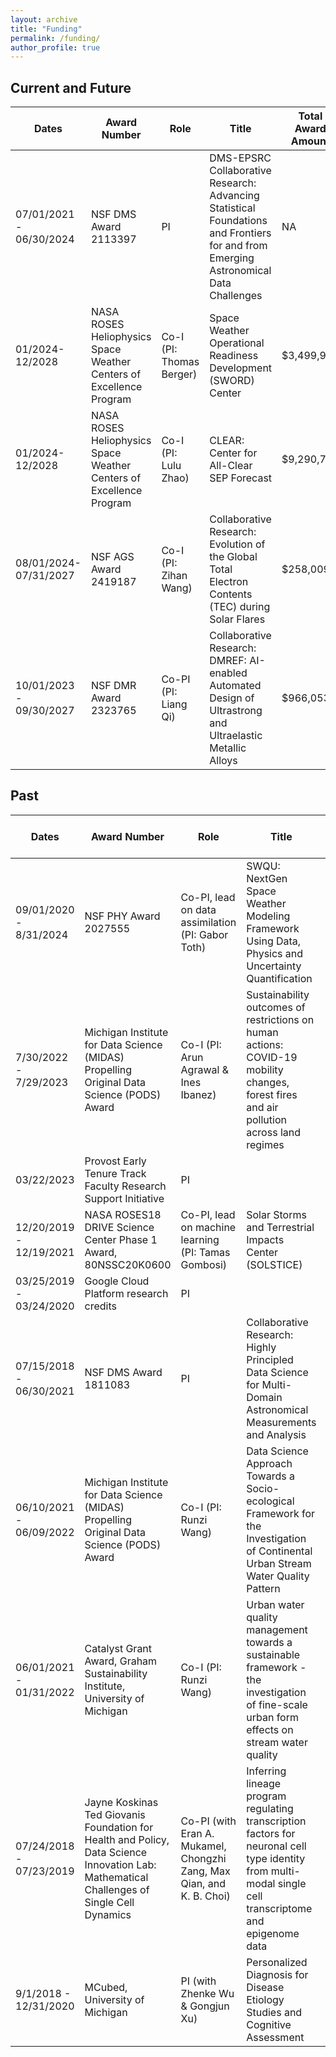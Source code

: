 ```yaml
---
layout: archive
title: "Funding"
permalink: /funding/
author_profile: true 
---
```


## Current and Future

| Dates | Award Number | Role | Title | Total Award Amount | My Award Amount
| -- | ---- | ---- | ----------------------- | --- | --- |
|07/01/2021 - 06/30/2024| NSF DMS Award 2113397 | PI | DMS-EPSRC Collaborative Research: Advancing Statistical Foundations and Frontiers for and from Emerging Astronomical Data Challenges | NA |  $160,000 |
|01/2024-12/2028 | NASA ROSES Heliophysics Space Weather Centers of Excellence Program | Co-I (PI: Thomas Berger) | Space Weather Operational Readiness Development (SWORD) Center | $3,499,990| $128,062 |
|01/2024-12/2028 | NASA ROSES Heliophysics Space Weather Centers of Excellence Program | Co-I (PI: Lulu Zhao) | CLEAR: Center for All-Clear SEP Forecast | $9,290,762 | $645,898 |
|08/01/2024-07/31/2027 | NSF AGS Award 2419187| Co-I (PI: Zihan Wang) | Collaborative Research: Evolution of the Global Total Electron Contents (TEC) during Solar Flares | $258,009|half|
|10/01/2023 - 09/30/2027 | NSF DMR Award 2323765 | Co-PI (PI: Liang Qi) | Collaborative Research: DMREF: AI-enabled Automated Design of Ultrastrong and Ultraelastic Metallic Alloys | $966,053 | $116,568 |

## Past


| Dates | Award Number | Role | Title | Total Award Amount | My Award Amount
| -- | ---- | ---- | ----------------------- | --- | --- |
|09/01/2020 - 8/31/2024 | NSF PHY Award 2027555 | Co-PI, lead on data assimilation (PI: Gabor Toth) | SWQU: NextGen Space Weather Modeling Framework Using Data, Physics and Uncertainty Quantification | $2,860,000 | $333,451 |
|7/30/2022 - 7/29/2023 | Michigan Institute for Data Science (MIDAS) Propelling Original Data Science (PODS) Award | Co-I (PI: Arun Agrawal & Ines Ibanez) | Sustainability outcomes of restrictions on human actions: COVID-19 mobility changes, forest fires and air pollution across land regimes | $35,000 | 0|
|03/22/2023 | Provost Early Tenure Track Faculty Research Support Initiative | PI | || $3,000 |
|12/20/2019 - 12/19/2021 | NASA ROSES18 DRIVE Science Center Phase 1 Award, 80NSSC20K0600 | Co-PI, lead on machine learning (PI: Tamas Gombosi) | Solar Storms and Terrestrial Impacts Center (SOLSTICE) | $1,200,000 | $203,247 |
|03/25/2019 - 03/24/2020 | Google Cloud Platform research credits | PI | | | $6,000 |
|07/15/2018 - 06/30/2021 | NSF DMS Award 1811083 | PI | Collaborative Research: Highly Principled Data Science for Multi-Domain Astronomical Measurements and Analysis|| $79,996|
|06/10/2021 - 06/09/2022 | Michigan Institute for Data Science (MIDAS) Propelling Original Data Science (PODS) Award | Co-I (PI: Runzi Wang) | Data Science Approach Towards a Socio-ecological Framework for the Investigation of Continental Urban Stream Water Quality Pattern | $70,000 |0 |
|06/01/2021 - 01/31/2022 | Catalyst Grant Award, Graham Sustainability Institute, University of Michigan | Co-I (PI: Runzi Wang) | Urban water quality management towards a sustainable framework - the investigation of fine-scale urban form effects on stream water quality | $10,000 | 0|
|07/24/2018 - 07/23/2019 | Jayne Koskinas Ted Giovanis Foundation for Health and Policy, Data Science Innovation Lab: Mathematical Challenges of Single Cell Dynamics | Co-PI (with Eran A. Mukamel, Chongzhi Zang, Max Qian, and K. B. Choi) | Inferring lineage program regulating transcription factors for neuronal cell type identity from multi-modal single cell transcriptome and epigenome data | $6,000| 1/5|
|9/1/2018 - 12/31/2020 | MCubed, University of Michigan | PI (with Zhenke Wu & Gongjun Xu) | Personalized Diagnosis for Disease Etiology Studies and Cognitive Assessment | $60,000 |$20,000|
